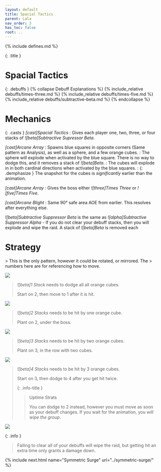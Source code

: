 ```yaml
---
layout: default
title: Spacial Tactics
parent: Lala
nav_order: 3
has_toc: false
root: ..
---
```


{% include defines.md %}

{: .title }
# Spacial Tactics

{: .debuffs }
{% collapse Debuff Explanations %}
{% include_relative debuffs/times-three.md %}
{% include_relative debuffs/times-five.md %}
{% include_relative debuffs/subtractive-beta.md %}
{% endcollapse %}

# Mechanics

{: .casts }
*[cast]Spacial Tactics*
: Gives each player one, two, three, or four stacks of
  *![beta]Subtractive Supressor Beta*.

*[cast]Arcane Array*
: Spawns blue squares in opposite corners (Same pattern as Analysis), as well
  as a sphere, and a few orange cubes.
: The sphere will explode when activated by the blue square. There is no way to
  dodge this, and it removes a stack of *![beta]Beta*.
: The cubes will explode in in both cardinal directions when activated by the
  blue squares.
: {: .demphasize }
  The snapshot for the cubes is *significantly* earlier than the animation.

*[cast]Arcane Array*
: Gives the boss either *![three]Times Three* or *![five]Times Five*.

*[cast]Arcane Blight*
: Same 90° safe area AOE from earlier. This resolves after everything else.

*![beta]Subtractive Suppressor Beta* is the same as
*![alpha]Subtractive Suppressor Alpha* - If you do not clear your debuff stacks,
then you will explode and wipe the raid. A stack of *![beta]Beta* is removed
each

# Strategy

<div class="mechanics" markdown="1">
> This is the only pattern, however it could be rotated, or mirrored. The
> numbers here are for referencing how to move.

![](./arena.png)

> *![beta]1 Stack* needs to dodge all all orange cubes.
>
> Start on 2, then move to 1 after it is hit.

![](./1-dodge.png)

> *![beta]2 Stacks* needs to be hit by one orange cube.
>
> Plant on 2, under the boss.

![](./2-dodge.png)

> *![beta]3 Stacks* needs to be hit by two orange cubes.
>
> Plant on 3, in the row with two cubes.

![](./3-dodge.png)

> *![beta]4 Stacks* needs to be hit by 3 orange cubes.
>
> Start on 3, then dodge to 4 after you get hit twice.
>
> {: .info-title }
> > Uptime Strats
> >
> > You can dodge to 2 instead, however you must move as soon as your debuff
> > changes. If you wait for the animation, you *will wipe the group*.

![](./4-dodge.png)

</div>

{: .info }
> Failing to clear all of your debuffs will wipe the raid, but getting hit an
> extra time only grants a damage down.

{% include next.html name="Symmetric Surge" url="../symmetric-surge/" %}
